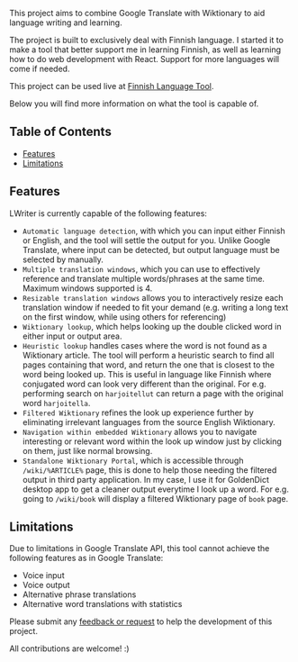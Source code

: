This project aims to combine Google Translate with Wiktionary to aid language writing and learning.

The project is built to exclusively deal with Finnish language. I started it to make a tool that better support me in learning Finnish, as well as learning how to do web development with React. Support for more languages will come if needed.

This project can be used live at [Finnish Language Tool](https://lwriter.herokuapp.com/).

Below you will find more information on what the tool is capable of.

## Table of Contents

- [Features](#features)
- [Limitations](#limitations)

## Features

LWriter is currently capable of the following features:

* `Automatic language detection`, with which you can input either Finnish or English, and the tool will settle the output for you. Unlike Google Translate, where input can be detected, but output language must be selected by manually.
* `Multiple translation windows`, which you can use to effectively reference and translate multiple words/phrases at the same time. Maximum windows supported is 4.
* `Resizable translation windows` allows you to interactively resize each translation window if needed to fit your demand (e.g. writing a long text on the first window, while using others for referencing)
* `Wiktionary lookup`, which helps looking up the double clicked word in either input or output area.
* `Heuristic lookup` handles cases where the word is not found as a Wiktionary article. The tool will perform a heuristic search to find all pages containing that word, and return the one that is closest to the word being looked up. This is useful in language like Finnish where conjugated word can look very different than the original. For e.g. performing search on `harjoitellut` can return a page with the original word `harjoitella`.
* `Filtered Wiktionary` refines the look up experience further by eliminating irrelevant languages from the source English Wiktionary.
* `Navigation within embedded Wiktionary` allows you to navigate interesting or relevant word within the look up window just by clicking on them, just like normal browsing.
* `Standalone Wiktionary Portal`, which is accessible through `/wiki/%ARTICLE%` page, this is done to help those needing the filtered output in third party application. In my case, I use it for GoldenDict desktop app to get a cleaner output everytime I look up a word. For e.g. going to `/wiki/book` will display a filtered Wiktionary page of `book` page.

## Limitations

Due to limitations in Google Translate API, this tool cannot achieve the following features as in Google Translate:

* Voice input
* Voice output
* Alternative phrase translations
* Alternative word translations with statistics

Please submit any [feedback or request](https://github.com/phuongfi91/lwriter/issues) to help the development of this project.

All contributions are welcome! :)
